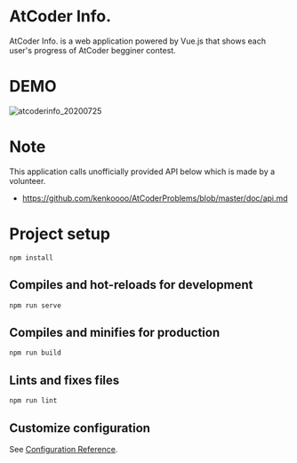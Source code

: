 # AtCoder Info.

AtCoder Info. is a web application powered by Vue.js that shows each user's progress of AtCoder begginer contest.


# DEMO

![atcoderinfo_20200725](https://user-images.githubusercontent.com/44371084/88405466-4886a580-ce0a-11ea-83ff-1bb02ea66a6b.gif)


# Note

This application calls unofficially provided API below which is made by a volunteer. 
* https://github.com/kenkoooo/AtCoderProblems/blob/master/doc/api.md


# Project setup
```
npm install
```

## Compiles and hot-reloads for development
```
npm run serve
```

## Compiles and minifies for production
```
npm run build
```

## Lints and fixes files
```
npm run lint
```

## Customize configuration
See [Configuration Reference](https://cli.vuejs.org/config/).
